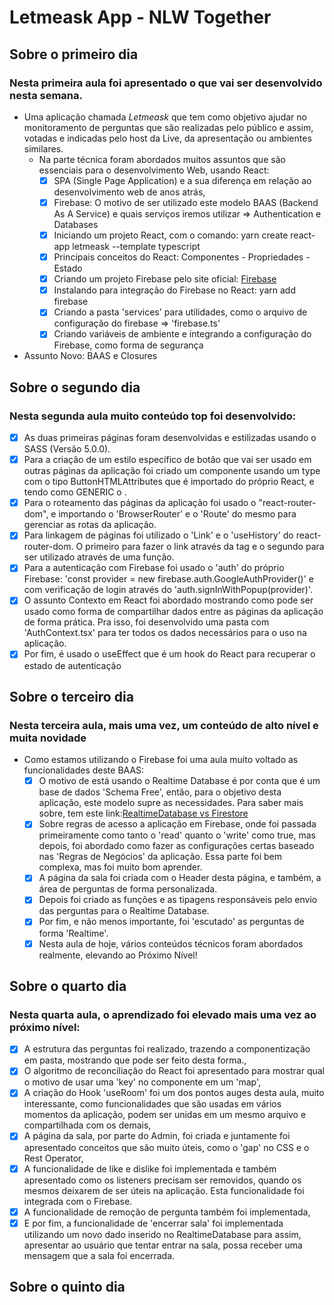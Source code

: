 # Letmeask App - NLW Together
## Sobre o primeiro dia
### Nesta primeira aula foi apresentado o que vai ser desenvolvido nesta semana. 
* Uma aplicação chamada *Letmeask* que tem como objetivo ajudar no monitoramento de perguntas 
que são realizadas pelo público e assim, votadas e indicadas pelo host da Live, da apresentação ou ambientes similares. 
    * Na parte técnica foram abordados muitos assuntos que são essenciais para o desenvolvimento Web, usando React:
        - [x] SPA (Single Page Application) e a sua diferença em relação ao desenvolvimento web de anos atrás,
        - [x] Firebase: O motivo de ser utilizado este modelo BAAS (Backend As A Service) e quais serviços iremos utilizar => Authentication e Databases
        - [x] Iniciando um projeto React, com o comando: yarn create react-app letmeask --template typescript
        - [x] Principais conceitos do React: Componentes - Propriedades - Estado 
        - [x] Criando um projeto Firebase pelo site oficial: [Firebase](https://firebase.google.com/)
        - [x] Instalando para integração do Firebase no React: yarn add firebase
        - [x] Criando a pasta 'services' para utilidades, como o arquivo de configuração do firebase => 'firebase.ts'
        - [x] Criando variáveis de ambiente e integrando a configuração do Firebase, como forma de segurança

* Assunto Novo: BAAS e Closures
    
## Sobre o segundo dia
### Nesta segunda aula muito conteúdo top foi desenvolvido:
- [x] As duas primeiras páginas foram desenvolvidas e estilizadas usando o SASS (Versão 5.0.0).
- [x] Para a criação de um estilo específico de botão que vai ser usado 
em outras páginas da aplicação foi criado um componente usando um 
type com o tipo ButtonHTMLAttributes que é importado do próprio React, 
e tendo como GENERIC o <HTMLButtonElement>.
- [x] Para o roteamento das páginas da aplicação foi usado o "react-router-dom", 
e importando o 'BrowserRouter' e o 'Route' do mesmo para gerenciar as rotas da aplicação.
- [x] Para linkagem de páginas foi utilizado o 'Link' e o 'useHistory' do react-router-dom. O primeiro
para fazer o link através da tag e o segundo para ser utilizado através de uma função.
- [x] Para a autenticação com Firebase foi usado o 'auth' do próprio Firebase: 'const provider = new firebase.auth.GoogleAuthProvider()' e com verificação de login através do 'auth.signInWithPopup(provider)'.
- [x] O assunto Contexto em React foi abordado mostrando como pode ser usado como forma de compartilhar dados entre as páginas da aplicação de forma prática. Pra isso, foi desenvolvido uma pasta com 'AuthContext.tsx' para ter todos os dados necessários para o uso na aplicação.
- [x] Por fim, é usado o useEffect que é um hook do React para recuperar o estado de autenticação

## Sobre o terceiro dia
### Nesta terceira aula, mais uma vez, um conteúdo de alto nível e muita novidade
* Como estamos utilizando o Firebase foi uma aula muito voltado as funcionalidades deste BAAS:
    - [x] O motivo de está usando o Realtime Database é por conta que é um base de dados 'Schema Free', então, para o objetivo desta aplicação, este modelo supre as necessidades. Para saber mais sobre, tem este link:[RealtimeDatabase vs Firestore](https://firebase.google.com/docs/database/rtdb-vs-firestore)
    - [x] Sobre regras de acesso a aplicação em Firebase, onde foi passada primeiramente como tanto o 'read' quanto o 'write' como true, mas depois, foi abordado como fazer as configurações certas baseado nas 'Regras de Negócios' da aplicação. Essa parte foi bem complexa, mas foi muito bom aprender.
    - [x] A página da sala foi criada com o Header desta página, e também, a área de perguntas de forma personalizada. 
    - [x] Depois foi criado as funções e as tipagens responsáveis pelo envio das perguntas para o Realtime Database.
    - [x] Por fim, e não menos importante, foi 'escutado' as perguntas de forma 'Realtime'.
    - [x] Nesta aula de hoje, vários conteúdos técnicos foram abordados realmente, elevando ao Próximo Nível!

## Sobre o quarto dia
### Nesta quarta aula, o aprendizado foi elevado mais uma vez ao próximo nível:
- [x] A estrutura das perguntas foi realizado, trazendo a componentização em pasta, 
    mostrando que pode ser feito desta forma.,
- [x] O algoritmo de reconciliação do React foi apresentado para mostrar qual o motivo 
    de usar uma 'key' no componente em um 'map',
- [x] A criação do Hook 'useRoom' foi um dos pontos auges desta aula, muito interessante,
    como funcionalidades que são usadas em vários momentos da aplicação, podem ser unidas em um mesmo arquivo 
    e compartilhada com os demais,
- [x] A página da sala, por parte do Admin, foi criada e juntamente foi apresentado conceitos que são muito úteis, 
    como o 'gap' no CSS e o Rest Operator, 
- [x] A funcionalidade de like e dislike foi implementada e também apresentado como os listeners precisam ser removidos, 
    quando os mesmos deixarem de ser úteis na aplicação. Esta funcionalidade foi integrada com o Firebase.
- [x] A funcionalidade de remoção de pergunta também foi implementada, 
- [x] E por fim, a funcionalidade de 'encerrar sala' foi implementada utilizando um novo dado inserido no RealtimeDatabase 
    para assim, apresentar ao usuário que tentar entrar na sala, possa receber uma mensagem que a sala foi encerrada.

## Sobre o quinto dia